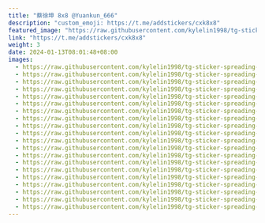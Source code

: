 ```yaml
---
title: "蔡徐坤 8x8 @Yuankun_666"
description: "custom_emoji: https://t.me/addstickers/cxk8x8"
featured_image: "https://raw.githubusercontent.com/kylelin1998/tg-sticker-spreading-worldwide-images/main/img/c118e6ca-dd5c-4c04-9e84-5b6345b26b68.jpg"
link: "https://t.me/addstickers/cxk8x8"
weight: 3
date: 2024-01-13T08:01:48+08:00
images:
  - https://raw.githubusercontent.com/kylelin1998/tg-sticker-spreading-worldwide-images/main/img/c118e6ca-dd5c-4c04-9e84-5b6345b26b68.jpg
  - https://raw.githubusercontent.com/kylelin1998/tg-sticker-spreading-worldwide-images/main/img/bef15f97-8e90-4aa1-9790-0261173615a2.jpg
  - https://raw.githubusercontent.com/kylelin1998/tg-sticker-spreading-worldwide-images/main/img/ef128367-4f96-4fd2-bec1-68fa5dbdea5d.jpg
  - https://raw.githubusercontent.com/kylelin1998/tg-sticker-spreading-worldwide-images/main/img/b7302402-a9e0-410d-b0b6-f9c30b32e7fb.jpg
  - https://raw.githubusercontent.com/kylelin1998/tg-sticker-spreading-worldwide-images/main/img/7b10dce6-ec33-4948-ae21-616e44e98344.jpg
  - https://raw.githubusercontent.com/kylelin1998/tg-sticker-spreading-worldwide-images/main/img/4efc2cdb-6a34-47bd-822b-850eac50c15a.jpg
  - https://raw.githubusercontent.com/kylelin1998/tg-sticker-spreading-worldwide-images/main/img/bc12791b-ab9d-4537-9633-b367a32fda11.jpg
  - https://raw.githubusercontent.com/kylelin1998/tg-sticker-spreading-worldwide-images/main/img/a7483c91-9fa2-4d9f-a457-17f2773922f0.jpg
  - https://raw.githubusercontent.com/kylelin1998/tg-sticker-spreading-worldwide-images/main/img/820d2338-f87d-4cc7-bcec-736f71701f67.jpg
  - https://raw.githubusercontent.com/kylelin1998/tg-sticker-spreading-worldwide-images/main/img/4e056ba6-02e8-463d-ba8c-35ca278e4fb5.jpg
  - https://raw.githubusercontent.com/kylelin1998/tg-sticker-spreading-worldwide-images/main/img/cfae83b5-cc23-42ae-9bef-0b3e279d1167.jpg
  - https://raw.githubusercontent.com/kylelin1998/tg-sticker-spreading-worldwide-images/main/img/5690752a-f54e-4d9a-99a4-d9e53d88d87e.jpg
  - https://raw.githubusercontent.com/kylelin1998/tg-sticker-spreading-worldwide-images/main/img/e4e6de6e-65d9-40af-a4ea-99fdfe98452a.jpg
  - https://raw.githubusercontent.com/kylelin1998/tg-sticker-spreading-worldwide-images/main/img/2a15eb67-965a-4cd6-b6cc-688f8a8cbeb0.jpg
  - https://raw.githubusercontent.com/kylelin1998/tg-sticker-spreading-worldwide-images/main/img/9f86b438-8ee7-4ace-aeaa-d5066cb5f7de.jpg
  - https://raw.githubusercontent.com/kylelin1998/tg-sticker-spreading-worldwide-images/main/img/70459003-da2f-4758-9aaf-5e7791b63225.jpg
  - https://raw.githubusercontent.com/kylelin1998/tg-sticker-spreading-worldwide-images/main/img/a99df0d9-79e9-4e2b-91a9-5e39f1e7889c.jpg
  - https://raw.githubusercontent.com/kylelin1998/tg-sticker-spreading-worldwide-images/main/img/88ed1db5-b171-4153-a389-cde91d420707.jpg
  - https://raw.githubusercontent.com/kylelin1998/tg-sticker-spreading-worldwide-images/main/img/a4c15a1c-aa2d-43bd-b3fe-c60c69e60f54.jpg
  - https://raw.githubusercontent.com/kylelin1998/tg-sticker-spreading-worldwide-images/main/img/b4885d29-c357-43f9-836e-f37e20e9b7bd.jpg
---
```

